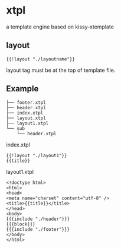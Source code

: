xtpl
====

a template engine based on kissy-xtemplate

## layout

    {{!layout "./layoutname"}}

layout tag must be at the top of template file.


## Example

    ├── footer.xtpl
    ├── header.xtpl
    ├── index.xtpl
    ├── layout.xtpl
    ├── layout1.xtpl
    └── sub
        └── header.xtpl

index.xtpl

    {{!layout "./layout1"}}
    {{title}}

layout1.xtpl
    
    <!doctype html>
    <html>
    <head>
    <meta name="charset" content="utf-8" />
    <title>{{title}}</title>
    </head>
    <body>
    {{{include "./header"}}}
    {{{block}}}
    {{{include "./footer"}}}
    </body>
    </html>
